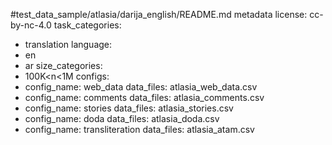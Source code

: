 #test_data_sample/atlasia/darija_english/README.md
metadata
license: cc-by-nc-4.0
task_categories:
  - translation
language:
  - en
  - ar
size_categories:
  - 100K<n<1M
configs:
  - config_name: web_data
    data_files: atlasia_web_data.csv
  - config_name: comments
    data_files: atlasia_comments.csv
  - config_name: stories
    data_files: atlasia_stories.csv
  - config_name: doda
    data_files: atlasia_doda.csv
  - config_name: transliteration
    data_files: atlasia_atam.csv